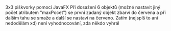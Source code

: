 3x3 piškvorky pomocí JavaFX
Při dosažení 6 objektů (možné nastavit jiný počet atributem "maxPocet") se první zadaný objekt zbarví do červena a při dalším tahu se smaže a další se nastaví na červeno.
Zatím (nejspíš to ani nedodělám xd) není vyhodnocování, zda někdo vyhrál
